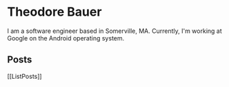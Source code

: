 # Theodore Bauer

I am a software engineer based in Somerville, MA. Currently, I'm working at Google on the Android operating system.

## Posts

[[ListPosts]]
